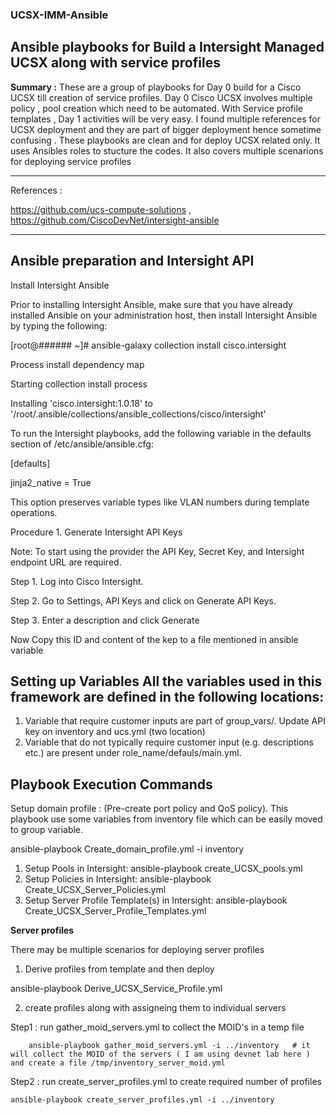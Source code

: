 ### UCSX-IMM-Ansible

Ansible playbooks for Build a Intersight Managed UCSX along with service profiles
-------------



**Summary :** These are a group of playbooks for Day 0 build for a Cisco UCSX till creation of service profiles. Day 0 Cisco UCSX involves multiple policy , pool creation which need to be automated. With Service profile templates , Day 1 activities will be very easy.  I found multiple references for UCSX deployment and they are part of bigger deployment hence sometime confusing . These playbooks are clean and for deploy UCSX related only. It uses Ansibles roles to stucture the codes. It also covers multiple scenarions for deploying service profiles

-----



References :

https://github.com/ucs-compute-solutions
, https://github.com/CiscoDevNet/intersight-ansible

-----------------
## Ansible preparation and Intersight API 

Install Intersight Ansible

Prior to installing Intersight Ansible, make sure that you have already installed Ansible on your administration host, then install Intersight Ansible by typing the following:

[root@###### ~]# ansible-galaxy collection install cisco.intersight

Process install dependency map

Starting collection install process

Installing 'cisco.intersight:1.0.18' to '/root/.ansible/collections/ansible_collections/cisco/intersight'

To run the Intersight playbooks, add the following variable in the defaults section of /etc/ansible/ansible.cfg:

[defaults]

jinja2_native = True

This option preserves variable types like VLAN numbers during template operations.

Procedure 1.      Generate Intersight API Keys

Note:     To start using the provider the API Key, Secret Key, and Intersight endpoint URL are required.

Step 1.     Log into Cisco Intersight.

Step 2.     Go to Settings, API Keys and click on Generate API Keys.

Step 3.     Enter a description and click Generate

Now Copy this ID and content of the kep to a file mentioned in ansible variable


**Setting up Variables All the variables used in this framework are defined in the following locations:**
-----------------



1. Variable that require customer inputs are part of group_vars/. Update API key on inventory and ucs.yml (two location) 
2. Variable that do not typically require customer input (e.g. descriptions etc.) are present under role_name/defauls/main.yml.

**Playbook Execution Commands**
-----------------
Setup domain profile : (Pre-create port policy and QoS policy). This playbook use some variables from inventory file which can be easily moved to group variable. 

ansible-playbook Create_domain_profile.yml -i inventory

1. Setup Pools in Intersight: ansible-playbook create_UCSX_pools.yml 
2. Setup Policies in Intersight: ansible-playbook Create_UCSX_Server_Policies.yml 
3. Setup Server Profile Template(s) in Intersight: ansible-playbook Create_UCSX_Server_Profile_Templates.yml



**Server profiles**

There may be multiple scenarios for deploying server profiles 

1) Derive profiles from template and then deploy 

ansible-playbook Derive_UCSX_Service_Profile.yml 

2) create profiles along with assigneing them to individual servers
   
  Step1 :  run  gather_moid_servers.yml to collect the MOID's in a temp file 
  
        ansible-playbook gather_moid_servers.yml -i ../inventory   # it will collect the MOID of the servers ( I am using devnet lab here ) and create a file /tmp/inventory_server_moid.yml
  
  Step2 : run create_server_profiles.yml to create required number of profiles
    
    ansible-playbook create_server_profiles.yml -i ../inventory
